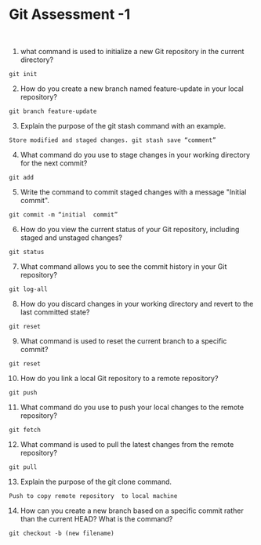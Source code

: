 
#                               Git Assessment -1 
 
1. what command is used to initialize a new Git repository in the current directory? 
```           
git init     
```

2. How do you create a new branch named feature-update in your local repository? 
```
git branch feature-update
```
3. Explain the purpose of the git stash command with an example.
```
Store modified and staged changes. git stash save “comment” 
```
4. What command do you use to stage changes in your working directory for the next commit?
```
git add 
```
5. Write the command to commit staged changes with a message "Initial commit".
```
git commit -m “initial  commit” 
```
6. How do you view the current status of your Git repository, including staged and unstaged changes? 
```
git status
```
7. What command allows you to see the commit history in your Git repository?
```
git log-all 
```

8. How do you discard changes in your working directory and revert to the last committed state? 
```
git reset
```
9. What command is used to reset the current branch to a specific commit? 
```
git reset
```
10. How do you link a local Git repository to a remote repository?
```
git push 
```
11. What command do you use to push your local changes to the remote repository?
```
git fetch 
```
12. What command is used to pull the latest changes from the remote repository?
```
git pull 
```
13. Explain the purpose of the git clone command.
```
Push to copy remote repository  to local machine 
```
14. How can you create a new branch based on a specific commit rather than the current HEAD? What is the command? 
```
git checkout -b (new filename)
```

                              
